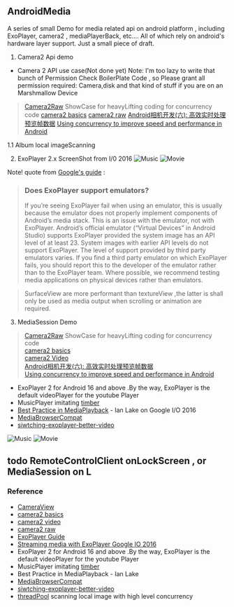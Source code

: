 ## AndroidMedia
 A series of small Demo for media related api on android platform , including ExoPlayer, camera2 , mediaPlayerBack, etc.... All of which rely on android's hardware layer support. Just a small piece of draft.

1. Camera2 Api demo
- Camera 2 API use case(Not done yet)
Note: I'm  too lazy to write that bunch of Permission Check BoilerPlate Code , so Please grant all permission required: Camera,disk and that kind of stuff if you are on an Marshmallow Device

> [Camera2Raw](https://github.com/googlesamples/android-Camera2Raw) ShowCase for heavyLifting coding for concurrency code
> [camera2 basics](https://github.com/googlesamples/android-Camera2Basic)
> [camera2 raw](https://github.com/googlesamples/android-Camera2Raw)
> [Android相机开发(六): 高效实时处理预览帧数据](https://www.polarxiong.com/archives/Android%E7%9B%B8%E6%9C%BA%E5%BC%80%E5%8F%91-%E5%85%AD-%E9%AB%98%E6%95%88%E5%AE%9E%E6%97%B6%E5%A4%84%E7%90%86%E9%A2%84%E8%A7%88%E5%B8%A7%E6%95%B0%E6%8D%AE.html)
> [Using concurrency to improve speed and performance in Android](https://medium.com/@ali.muzaffar/using-concurrency-and-speed-and-performance-on-android-d00ab4c5c8e3)

1.1 Album  local imageScanning


2. ExoPlayer 2.x
ScreenShot from I/0 2016
![Music](https://github.com/Haldir65/androidMedia/blob/master/art/snapshot20170304225245.jpg)
![Movie](https://github.com/Haldir65/androidMedia/blob/master/art/snapshot20170304225305.jpg)

Note! quote from [Google's guide](https://google.github.io/ExoPlayer/faqs.html) :
> ### Does ExoPlayer support emulators?
>
> If you’re seeing ExoPlayer fail when using an emulator,
> this is usually because the emulator does not properly implement components of Android’s media stack.
> This is an issue with the emulator, not with ExoPlayer. Android’s official emulator (“Virtual Devices” in Android Studio)
> supports ExoPlayer provided the system image has an API level of at least 23. System images with earlier API levels do not support ExoPlayer.
> The level of support provided by third party emulators varies. If you find a third party emulator on which ExoPlayer fails,
> you should report this to the developer of the emulator rather than to the ExoPlayer team. Where possible,
> we recommend testing media applications on physical devices rather than emulators.

> SurfaceView are more performant than textureView ,the latter is shall only be used as media output when scrolling or animation are required.




3. MediaSession Demo

> [Camera2Raw](https://github.com/googlesamples/android-Camera2Raw) ShowCase for heavyLifting coding for concurrency code</br>
> [camera2 basics](https://github.com/googlesamples/android-Camera2Basic) </br>
> [camera2 Video](https://github.com/googlesamples/android-Camera2Video)</br>
> [Android相机开发(六): 高效实时处理预览帧数据](https://www.polarxiong.com/archives/Android%E7%9B%B8%E6%9C%BA%E5%BC%80%E5%8F%91-%E5%85%AD-%E9%AB%98%E6%95%88%E5%AE%9E%E6%97%B6%E5%A4%84%E7%90%86%E9%A2%84%E8%A7%88%E5%B8%A7%E6%95%B0%E6%8D%AE.html)</br>
> [Using concurrency to improve speed and performance in Android](https://medium.com/@ali.muzaffar/using-concurrency-and-speed-and-performance-on-android-d00ab4c5c8e3)


-  ExoPlayer 2 for Android 16 and above .By the way, ExoPlayer is the default videoPlayer for the youtube Player
-  MusicPlayer imitating [timber](https://github.com/naman14/Timber)
-  [Best Practice in MediaPlayback](https://www.youtube.com/watch?v=iIKxyDRjecU) - Ian Lake on Google I/O 2016
-  [MediaBrowserCompat](https://medium.com/google-developers/mediabrowserservicecompat-and-the-modern-media-playback-app-7959a5196d90#.iamgrv1w6)
-  [siwtching-exoplayer-better-video](https://realm.io/news/360andev-effie-barak-switching-exoplayer-better-video-android/)

![Music](https://github.com/Haldir65/androidMedia/blob/master/art/snapshot20170304225245.jpg)
![Movie](https://github.com/Haldir65/androidMedia/blob/master/art/snapshot20170304225305.jpg)

## todo RemoteControlClient onLockScreen , or MediaSession on L

### Reference
- [CameraView](https://github.com/google/cameraview)
- [camera2 basics](https://github.com/googlesamples/android-Camera2Basic)
- [camera2 video](https://github.com/googlesamples/android-Camera2Video)
- [camera2 raw](https://github.com/googlesamples/android-Camera2Raw)
- [ExoPlayer Guide](https://google.github.io/ExoPlayer/guide.html)
- [Streaming media with ExoPlayer Google IO 2016](https://www.youtube.com/watch?v=vOzOZ7hRr00)
-  ExoPlayer 2 for Android 16 and above .By the way, ExoPlayer is the default videoPlayer for the youtube Player
-  MusicPlayer imitating [timber](https://github.com/naman14/Timber)
-  Best Practice in MediaPlayback - Ian Lake
- [MediaBrowserCompat](https://medium.com/google-developers/mediabrowserservicecompat-and-the-modern-media-playback-app-7959a5196d90#.iamgrv1w6)
- [siwtching-exoplayer-better-video](https://realm.io/news/360andev-effie-barak-switching-exoplayer-better-video-android/)
- [threadPool](http://blog.csdn.net/carrey1989/article/details/12002033) scanning local image with high level concurrency






